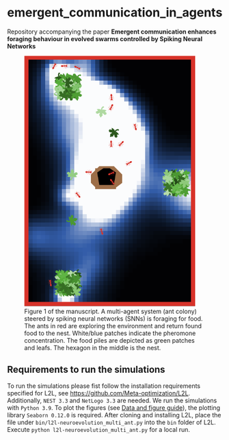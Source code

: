 # emergent_communication_in_agents
Repository accompanying the paper **Emergent communication enhances foraging behaviour in evolved swarms controlled by Spiking Neural Networks**

<figure>
<img src="ant_colony2.png" alt="ant colony" width="400"/>
<figcaption>Figure 1 of the manuscript. A multi-agent system (ant colony) steered by spiking neural networks (SNNs) is foraging for food. The ants in red are exploring the environment and return found food to the nest. White/blue patches indicate the pheromone concentration. The food piles are depicted as green patches and leafs. The hexagon in the middle is the nest.</figcaption>
</figure>

## Requirements to run the simulations
To run the simulations please fist follow the installation requirements specified for L2L, see https://github.com/Meta-optimization/L2L. Additionally, `NEST 3.3` and `NetLogo 3.3` are needed. We run the simulations with `Python 3.9`. To plot the figures (see [Data and figure guide](https://github.com/Meta-optimization/emergent_communication_in_agents/tree/main/data#readme)), the plotting library `Seaborn 0.12.0` is required. 
After cloning and installing L2L, place the file under `bin/l2l-neuroevolution_multi_ant.py` into the `bin` folder of L2L. Execute `python l2l-neuroevolution_multi_ant.py` for a local run. 
